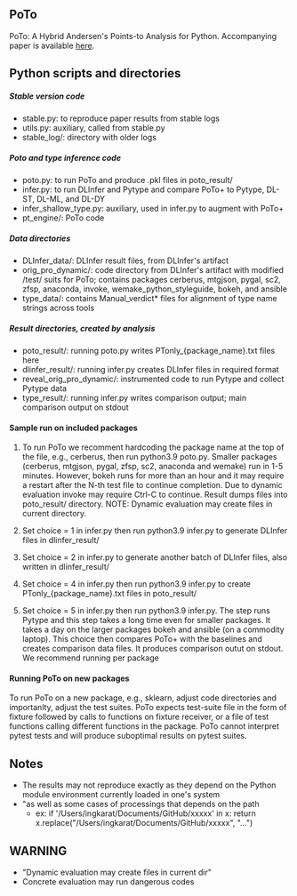 ## PoTo
PoTo: A Hybrid Andersen's Points-to Analysis for Python. Accompanying paper is available [here](https://drops.dagstuhl.de/entities/document/10.4230/LIPIcs.ECOOP.2025.27).


## Python scripts and directories

##### Stable version code
- stable.py: to reproduce paper results from stable logs
- utils.py: auxiliary, called from stable.py
- stable_log/: directory with older logs

##### Poto and type inference code
- poto.py: to run PoTo and produce .pkl files in poto_result/
- infer.py: to run DLInfer and Pytype and compare PoTo+ to Pytype, DL-ST, DL-ML, and DL-DY
- infer_shallow_type.py: auxiliary, used in infer.py to augment with PoTo+
- pt_engine/: PoTo code

##### Data directories
- DLInfer_data/: DLInfer result files, from DLInfer's artifact
- orig_pro_dynamic/: code directory from DLInfer's artifact with modified /test/ suits for PoTo; contains packages cerberus, mtgjson, pygal, sc2, zfsp, anaconda, invoke, wemake_python_styleguide, bokeh, and ansible
- type_data/: contains Manual_verdict\* files for alignment of type name strings across tools

##### Result directories, created by analysis
- poto\_result/: running poto.py writes PTonly\_{package\_name}.txt files here
- dlinfer\_result/: running infer.py creates DLInfer files in required format 
- reveal\_orig\_pro\_dynamic/: instrumented code to run Pytype and collect Pytype data
- type\_result/: running infer.py writes comparison output; main comparison output on stdout

#### Sample run on included packages

1. To run PoTo we recomment hardcoding the package name at the top of the file, e.g., cerberus, then run python3.9 poto.py. Smaller packages (cerberus, mtgjson, pygal, zfsp, sc2, anaconda and wemake) run in 1-5 minutes. However, bokeh runs for more than an hour and it may require a restart after the N-th test file to continue completion. Due to dynamic evaluation invoke may require Ctrl-C to continue. Result dumps files into poto\_result/ directory. NOTE: Dynamic evaluation may create files in current directory. 

2. Set choice = 1 in infer.py then run python3.9 infer.py to generate DLInfer files in dlinfer_result/
3. Set choice = 2 in infer.py to generate another batch of DLInfer files, also written in dlinfer_result/
4. Set choice = 4 in infer.py then run python3.9 infer.py to create PTonly\_{package\_name}.txt files in poto\_result/
5. Set choice = 5 in infer.py then run python3.9 infer.py. The step runs Pytype and this step takes a long time even for smaller packages. It takes a day on the larger packages bokeh and ansible (on a commodity laptop). This choice then compares PoTo+ with the baselines and creates comparison data files. It produces comparison outut on stdout. We recommend running per package

#### Running PoTo on new packages

To run PoTo on a new package, e.g., sklearn, adjust code directories and importanlty, adjust the test suites. PoTo expects test-suite file in the form of fixture followed by calls to functions on fixture receiver, or a file of test functions calling different functions in the package. PoTo cannot interpret pytest tests and will produce suboptimal results on pytest suites. 

## Notes
- The results may not reproduce exactly as they depend on the Python module environment currently loaded in one's system
- "as well as some cases of processings that depends on the path 
    - ex: if '/Users/ingkarat/Documents/GitHub/xxxxx' in x: return x.replace("/Users/ingkarat/Documents/GitHub/xxxxx", "...")

## WARNING
- "Dynamic evaluation may create files in current dir"
- Concrete evaluation may run dangerous codes
